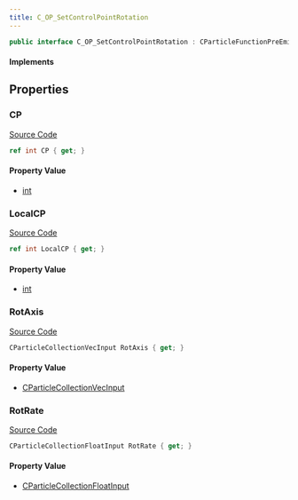 ```yaml
---
title: C_OP_SetControlPointRotation
---
```


```csharp
public interface C_OP_SetControlPointRotation : CParticleFunctionPreEmission, CParticleFunctionOperator, CParticleFunction, ISchemaClass<CParticleFunction>, ISchemaClass<CParticleFunctionOperator>, ISchemaClass<CParticleFunctionPreEmission>, ISchemaClass<C_OP_SetControlPointRotation>, ISchemaField, ISchemaClass, INativeHandle
```

#### Implements

## Properties

### CP

[Source Code](https://github.com/swiftly-solution/swiftlys2/blob/main/managed/src/SwiftlyS2.Generated/Schemas/Interfaces/C_OP_SetControlPointRotation.cs#L21)

```csharp
ref int CP { get; }
```

#### Property Value

- [int](https://learn.microsoft.com/dotnet/api/system.int32)

### LocalCP

[Source Code](https://github.com/swiftly-solution/swiftlys2/blob/main/managed/src/SwiftlyS2.Generated/Schemas/Interfaces/C_OP_SetControlPointRotation.cs#L23)

```csharp
ref int LocalCP { get; }
```

#### Property Value

- [int](https://learn.microsoft.com/dotnet/api/system.int32)

### RotAxis

[Source Code](https://github.com/swiftly-solution/swiftlys2/blob/main/managed/src/SwiftlyS2.Generated/Schemas/Interfaces/C_OP_SetControlPointRotation.cs#L17)

```csharp
CParticleCollectionVecInput RotAxis { get; }
```

#### Property Value

- [CParticleCollectionVecInput](/docs/api/shared/schemadefinitions/cparticlecollectionvecinput)

### RotRate

[Source Code](https://github.com/swiftly-solution/swiftlys2/blob/main/managed/src/SwiftlyS2.Generated/Schemas/Interfaces/C_OP_SetControlPointRotation.cs#L19)

```csharp
CParticleCollectionFloatInput RotRate { get; }
```

#### Property Value

- [CParticleCollectionFloatInput](/docs/api/shared/schemadefinitions/cparticlecollectionfloatinput)

